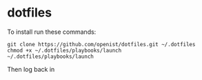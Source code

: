 # dotfiles

To install run these commands:

```
git clone https://github.com/openist/dotfiles.git ~/.dotfiles
chmod +x ~/.dotfiles/playbooks/launch
~/.dotfiles/playbooks/launch
```

Then log back in
